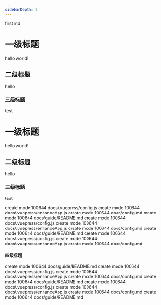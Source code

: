 ```yaml
---
sidebarDepth: 2
---
```


first md

# 一级标题

hello world!

## 二级标题


hello

### 三级标题

test

# 一级标题

hello world!

## 二级标题


hello

### 三级标题

test

 create mode 100644 docs/.vuepress/config.js
 create mode 100644 docs/.vuepress/enhanceApp.js
 create mode 100644 docs/config.md
 create mode 100644 docs/guide/README.md
  create mode 100644 docs/.vuepress/config.js
 create mode 100644 docs/.vuepress/enhanceApp.js
 create mode 100644 docs/config.md
 create mode 100644 docs/guide/README.md
  create mode 100644 docs/.vuepress/config.js
 create mode 100644 docs/.vuepress/enhanceApp.js
 create mode 100644 docs/config.md

 #### 四级标题
 create mode 100644 docs/guide/README.md
  create mode 100644 docs/.vuepress/config.js
 create mode 100644 docs/.vuepress/enhanceApp.js
 create mode 100644 docs/config.md
 create mode 100644 docs/guide/README.md
  create mode 100644 docs/.vuepress/config.js
 create mode 100644 docs/.vuepress/enhanceApp.js
 create mode 100644 docs/config.md
 create mode 100644 docs/guide/README.md